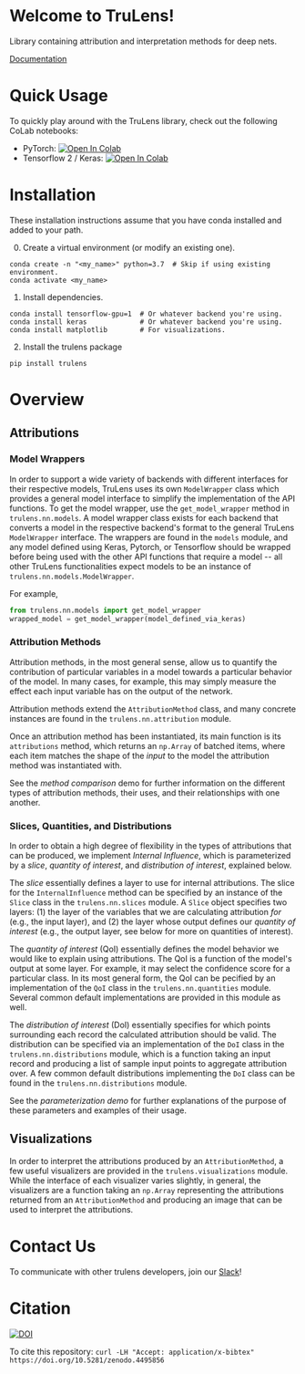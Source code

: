 # Welcome to TruLens!

Library containing attribution and interpretation methods for deep nets.

[Documentation](https://truera.github.io/trulens/)

# Quick Usage
To quickly play around with the TruLens library, check out the following CoLab notebooks:
* PyTorch: [![Open In Colab](https://colab.research.google.com/assets/colab-badge.svg)](https://colab.research.google.com/drive/1n77IGrPDO2XpeIVo_LQW0gY78enV-tY9?usp=sharing)
* Tensorflow 2 / Keras: [![Open In Colab](https://colab.research.google.com/assets/colab-badge.svg)](https://colab.research.google.com/drive/1f-ETsdlppODJGQCdMXG-jmGmfyWyW2VD?usp=sharing)

# Installation

These installation instructions assume that you have conda installed and added to your path.

0. Create a virtual environment (or modify an existing one).
```
conda create -n "<my_name>" python=3.7  # Skip if using existing environment.
conda activate <my_name>
```
1. Install dependencies.
```
conda install tensorflow-gpu=1  # Or whatever backend you're using.
conda install keras             # Or whatever backend you're using.
conda install matplotlib        # For visualizations.
```
2. Install the trulens package
```
pip install trulens
```

# Overview

## Attributions

### Model Wrappers

In order to support a wide variety of backends with different interfaces for their respective models, TruLens uses its own `ModelWrapper` class which provides a general model interface to simplify the implementation of the API functions.
To get the model wrapper, use the `get_model_wrapper` method in `trulens.nn.models`. A model wrapper class exists for each backend that converts a model in the respective backend's format to the general TruLens `ModelWrapper` interface. The wrappers are found in the `models` module, and any model defined using Keras, Pytorch, or Tensorflow should be wrapped before being used with the other API functions that require a model -- all other TruLens functionalities expect models to be an instance of `trulens.nn.models.ModelWrapper`.

For example,

```python
from trulens.nn.models import get_model_wrapper
wrapped_model = get_model_wrapper(model_defined_via_keras)
```

### Attribution Methods

Attribution methods, in the most general sense, allow us to quantify the contribution of particular variables in a model towards a particular behavior of the model.
In many cases, for example, this may simply measure the effect each input variable has on the output of the network.

Attribution methods extend the `AttributionMethod` class, and many concrete instances are found in the `trulens.nn.attribution` module.

Once an attribution method has been instantiated, its main function is its `attributions` method, which returns an `np.Array` of batched items, where each item matches the shape of the *input* to the model the attribution method was instantiated with.

See the *method comparison* demo for further information on the different types of attribution methods, their uses, and their relationships with one another.

### Slices, Quantities, and Distributions

In order to obtain a high degree of flexibility in the types of attributions that can be produced, we implement *Internal Influence*, which is parameterized by a *slice*, *quantity of interest*, and *distribution of interest*, explained below.

The *slice* essentially defines a layer to use for internal attributions.
The slice for the `InternalInfluence` method can be specified by an instance of the `Slice` class in the `trulens.nn.slices` module.
A `Slice` object specifies two layers: (1) the layer of the variables that we are calculating attribution *for* (e.g., the input layer), and (2) the layer whose output defines our *quantity of interest* (e.g., the output layer, see below for more on quantities of interest).

The *quantity of interest* (QoI) essentially defines the model behavior we would like to explain using attributions.
The QoI is a function of the model's output at some layer.
For example, it may select the confidence score for a particular class.
In its most general form, the QoI can be pecified by an implementation of the `QoI` class in the `trulens.nn.quantities` module.
Several common default implementations are provided in this module as well.

The *distribution of interest* (DoI) essentially specifies for which points surrounding each record the calculated attribution should be valid.
The distribution can be specified via an implementation of the `DoI` class in the `trulens.nn.distributions` module, which is a function taking an input record and producing a list of sample input points to aggregate attribution over.
A few common default distributions implementing the `DoI` class can be found in the `trulens.nn.distributions` module. 

See the *parameterization demo* for further explanations of the purpose of these parameters and examples of their usage.

## Visualizations

In order to interpret the attributions produced by an `AttributionMethod`, a few useful visualizers are provided in the `trulens.visualizations` module.
While the interface of each visualizer varies slightly, in general, the visualizers are a function taking an `np.Array` representing the attributions returned from an `AttributionMethod` and producing an image that can be used to interpret the attributions.

# Contact Us
To communicate with other trulens developers, join our [Slack](https://join.slack.com/t/trulens/shared_invite/zt-kbaz6odu-kBWfqewcHMFLm_GNN8eqDA)!

# Citation
[![DOI](https://zenodo.org/badge/DOI/10.5281/zenodo.4495856.svg)](https://doi.org/10.5281/zenodo.4495856)

To cite this repository:
`curl -LH "Accept: application/x-bibtex" https://doi.org/10.5281/zenodo.4495856`
